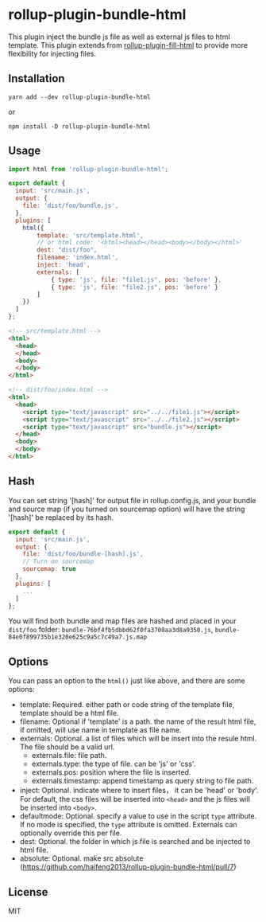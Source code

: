 # rollup-plugin-bundle-html
This plugin inject the bundle js file as well as external js files to html template.
This plugin extends from [rollup-plugin-fill-html](https://github.com/alwaysonlinetxm/rollup-plugin-fill-html) to provide
more flexibility for injecting files.

## Installation

    yarn add --dev rollup-plugin-bundle-html

or

    npm install -D rollup-plugin-bundle-html

## Usage
```js
import html from 'rollup-plugin-bundle-html';

export default {
  input: 'src/main.js',
  output: {
    file: 'dist/foo/bundle.js',
  },        
  plugins: [
    html({
        template: 'src/template.html',
        // or html code: '<html><head></head><body></body></html>'
        dest: "dist/foo",
        filename: 'index.html',
        inject: 'head',
        externals: [
            { type: 'js', file: "file1.js", pos: 'before' },
            { type: 'js', file: "file2.js", pos: 'before' }
        ]
    })
  ]
};
```

```html
<!-- src/template.html -->
<html>
  <head>
  </head>
  <body>
  </body>
</html>

<!-- dist/foo/index.html -->
<html>
  <head>
    <script type="text/javascript" src="../../file1.js"></script>
    <script type="text/javascript" src="../../file2.js"></script>
    <script type="text/javascript" src="bundle.js"></script>
  </head>
  <body>
  </body>
</html>
```

## Hash

You can set string '[hash]' for output file in rollup.config.js, and your bundle and source map (if you turned on 
sourcemap option) will have the string '[hash]' be replaced by its hash.
```js
export default {
  input: 'src/main.js',
  output: {
    file: 'dist/foo/bundle-[hash].js',
    // Turn on sourcemap
    sourcemap: true  
  },        
  plugins: [
    ...
  ]
};
```
You will find both bundle and map files are hashed and placed in your `dist/foo` folder:
 `bundle-76bf4fb5dbbd62f0fa3708aa3d8a9350.js`, `bundle-84e0f899735b1e320e625c9a5c7c49a7.js.map` 

## Options

You can pass an option to the `html()` just like above, and there are some options:

- template: Required. either path or code string of the template file, template should 
  be a html file.
- filename: Optional if 'template' is a path. the name of the result html file, if omitted, 
  will use name in template as file name.
- externals: Optional. a list of files which will be insert into the resule
  html. The file should be a valid url.
  - externals.file: file path.
  - externals.type: the type of file. can be 'js' or 'css'.
  - externals.pos: position where the file is inserted.
  - externals.timestamp: append timestamp as query string to file path.
- inject: Optional. indicate where to insert files， it can be 'head' or
  'body'. For default, the css files will be inserted into `<head>` and the js
  files will be inserted into `<body>`.
- defaultmode: Optional. specify a value to use in the script `type` attribute.
  If no mode is specified, the `type` attribute is omitted. Externals can
  optionally override this per file.
- dest: Optional. the folder in which js file is searched and be injected to html file.
- absolute: Optional. make src absolute (https://github.com/haifeng2013/rollup-plugin-bundle-html/pull/7)

## License

MIT
